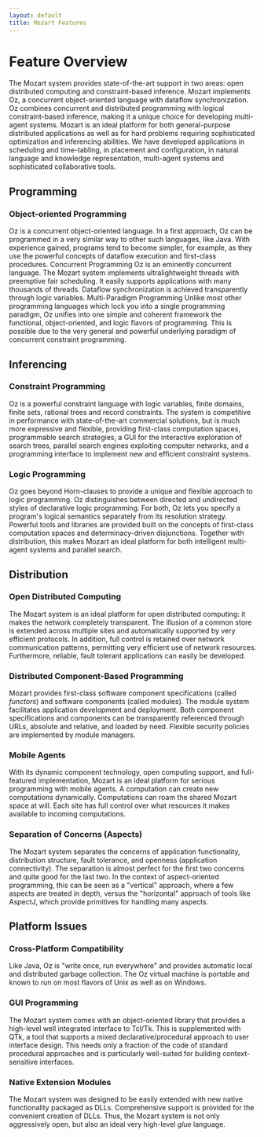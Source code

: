 ```yaml
---
layout: default
title: Mozart Features
---
```


# Feature Overview

The Mozart system provides state-of-the-art support in two areas: open
distributed computing and constraint-based inference. Mozart implements Oz, a
concurrent object-oriented language with dataflow synchronization. Oz combines
concurrent and distributed programming with logical constraint-based inference,
making it a unique choice for developing multi-agent systems. Mozart is an
ideal platform for both general-purpose distributed applications as well as for
hard problems requiring sophisticated optimization and inferencing abilities.
We have developed applications in scheduling and time-tabling, in placement and
configuration, in natural language and knowledge representation, multi-agent
systems and sophisticated collaborative tools.




## Programming

### Object-oriented Programming

Oz is a concurrent object-oriented language. In a first approach, Oz can be
programmed in a very similar way to other such languages, like Java. With
experience gained, programs tend to become simpler, for example, as they use
the powerful concepts of dataflow execution and first-class procedures.
Concurrent Programming Oz is an eminently concurrent language. The Mozart
system implements ultralightweight threads with preemptive fair scheduling. It
easily supports applications with many thousands of threads. Dataflow
synchronization is achieved transparently through logic variables.
Multi-Paradigm Programming Unlike most other programming languages which lock
you into a single programming paradigm, Oz unifies into one simple and coherent
framework the functional, object-oriented, and logic flavors of programming.
This is possible due to the very general and powerful underlying paradigm of
concurrent constraint programming.




## Inferencing

### Constraint Programming

Oz is a powerful constraint language with logic variables, finite domains,
finite sets, rational trees and record constraints. The system is competitive
in performance with state-of-the-art commercial solutions, but is much more
expressive and flexible, providing first-class computation spaces, programmable
search strategies, a GUI for the interactive exploration of search trees,
parallel search engines exploiting computer networks, and a programming
interface to implement new and efficient constraint systems.

### Logic Programming

Oz goes beyond Horn-clauses to provide a unique and flexible approach to logic
programming. Oz distinguishes between directed and undirected styles of
declarative logic programming. For both, Oz lets you specify a program's
logical semantics separately from its resolution strategy. Powerful tools and
libraries are provided built on the concepts of first-class computation spaces
and determinacy-driven disjunctions. Together with distribution, this makes
Mozart an ideal platform for both intelligent multi-agent systems and parallel
search.




## Distribution

### Open Distributed Computing

The Mozart system is an ideal platform for open distributed computing: it makes
the network completely transparent. The illusion of a common store is extended
across multiple sites and automatically supported by very efficient protocols.
In addition, full control is retained over network communication patterns,
permitting very efficient use of network resources. Furthermore, reliable,
fault tolerant applications can easily be developed.

### Distributed Component-Based Programming

Mozart provides first-class software component specifications (called *functors*)
and software components (called modules). The module system facilitates
application development and deployment. Both component specifications and
components can be transparently referenced through URLs, absolute and relative,
and loaded by need. Flexible security policies are implemented by module
managers.

### Mobile Agents

With its dynamic component technology, open computing support, and
full-featured implementation, Mozart is an ideal platform for serious
programming with mobile agents. A computation can create new computations
dynamically. Computations can roam the shared Mozart space at will. Each site
has full control over what resources it makes available to incoming
computations.

### Separation of Concerns (Aspects)

The Mozart system separates the concerns of application functionality,
distribution structure, fault tolerance, and openness (application
connectivity). The separation is almost perfect for the first two concerns and
quite good for the last two. In the context of aspect-oriented programming,
this can be seen as a "vertical" approach, where a few aspects are treated in
depth, versus the "horizontal" approach of tools like AspectJ, which provide
primitives for handling many aspects. 




## Platform Issues

### Cross-Platform Compatibility

Like Java, Oz is "write once, run everywhere" and provides automatic local and
distributed garbage collection. The Oz virtual machine is portable and known to
run on most flavors of Unix as well as on Windows.

### GUI Programming

The Mozart system comes with an object-oriented library that provides a
high-level well integrated interface to Tcl/Tk. This is supplemented with QTk,
a tool that supports a mixed declarative/procedural approach to user interface
design. This needs only a fraction of the code of standard procedural
approaches and is particularly well-suited for building context-sensitive
interfaces.

### Native Extension Modules

The Mozart system was designed to be easily extended with new native
functionality packaged as DLLs. Comprehensive support is provided for the
convenient creation of DLLs. Thus, the Mozart system is not only aggressively
open, but also an ideal very high-level *glue* language.
